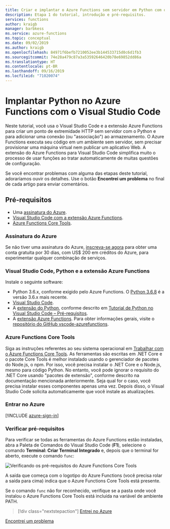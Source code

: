 ```yaml
---
title: Criar e implantar o Azure Functions sem servidor em Python com o Visual Studio Code
description: Etapa 1 do tutorial, introdução e pré-requisitos.
services: functions
author: kraigb
manager: barbkess
ms.service: azure-functions
ms.topic: conceptual
ms.date: 09/02/2019
ms.author: kraigb
ms.openlocfilehash: 84971f6befb7210052ee3b144533715d0c6d1fb3
ms.sourcegitcommit: 74e28a479c87a3a53592646420b78e69852dd86a
ms.translationtype: HT
ms.contentlocale: pt-BR
ms.lasthandoff: 09/16/2019
ms.locfileid: "71020074"
---
```

# <a name="deploy-python-to-azure-functions-with-visual-studio-code"></a>Implantar Python no Azure Functions com o Visual Studio Code

Neste tutorial, você usa o Visual Studio Code e a extensão Azure Functions para criar um ponto de extremidade HTTP sem servidor com o Python e para adicionar uma conexão (ou "associação") ao armazenamento. O Azure Functions executa seu código em um ambiente sem servidor, sem precisar provisionar uma máquina virtual nem publicar um aplicativo Web. A extensão do Azure Functions para Visual Studio Code simplifica muito o processo de usar funções ao tratar automaticamente de muitas questões de configuração.

Se você encontrar problemas com alguma das etapas deste tutorial, adoraríamos ouvir os detalhes. Use o botão **Encontrei um problema** no final de cada artigo para enviar comentários.

## <a name="prerequisites"></a>Pré-requisitos

- Uma [assinatura do Azure](#azure-subscription).
- [Visual Studio Code com a extensão Azure Functions](#visual-studio-code-python-and-the-azure-functions-extension).
- [Azure Functions Core Tools](#azure-functions-core-tools).

### <a name="azure-subscription"></a>Assinatura do Azure

Se não tiver uma assinatura do Azure, [inscreva-se agora](https://azure.microsoft.com/free/?utm_source=campaign&utm_campaign=vscode-tutorial-functions-extension&mktingSource=vscode-tutorial-functions-extension) para obter uma conta gratuita por 30 dias, com US$ 200 em créditos do Azure, para experimentar qualquer combinação de serviços.

### <a name="visual-studio-code-python-and-the-azure-functions-extension"></a>Visual Studio Code, Python e a extensão Azure Functions

Instale o seguinte software:

- Python 3.6.x, conforme exigido pelo Azure Functions. O [Python 3.6.8](https://www.python.org/downloads/release/python-368/) é a versão 3.6.x mais recente.
- [Visual Studio Code](https://code.visualstudio.com/).
- A [extensão do Python](https://marketplace.visualstudio.com/items?itemName=ms-python.python), conforme descrito em [Tutorial de Python no Visual Studio Code – Pré-requisitos](https://code.visualstudio.com/docs/python/python-tutorial).
- A [extensão Azure Functions](https://marketplace.visualstudio.com/items?itemName=ms-azuretools.vscode-azurefunctions). Para obter informações gerais, visite o [repositório do GitHub vscode-azurefunctions](https://github.com/Microsoft/vscode-azurefunctions).

### <a name="azure-functions-core-tools"></a>Azure Functions Core Tools

Siga as instruções referentes ao seu sistema operacional em [Trabalhar com o Azure Functions Core Tools](/azure/azure-functions/functions-run-local.md#v2). As ferramentas são escritas em .NET Core e o pacote Core Tools é melhor instalado usando o gerenciador de pacotes do Node.js, o npm. Por isso, você precisa instalar o .NET Core e o Node.js, mesmo para código Python. No entanto, você pode ignorar o requisito do .NET Core usando "pacotes de extensão", conforme descrito na documentação mencionada anteriormente. Seja qual for o caso, você precisa instalar esses componentes apenas uma vez. Depois disso, o Visual Studio Code solicita automaticamente que você instale as atualizações.

### <a name="sign-in-to-azure"></a>Entrar no Azure

[!INCLUDE [azure-sign-in](includes/azure-sign-in.md)]

### <a name="verify-prerequisites"></a>Verificar pré-requisitos

Para verificar se todas as ferramentas do Azure Functions estão instaladas, abra a Paleta de Comandos do Visual Studio Code (**F1**), selecione o comando **Terminal: Criar Terminal Integrado** e, depois que o terminal for aberto, execute o comando `func`:

![Verificando os pré-requisitos do Azure Functions Core Tools](media/tutorial-vs-code-serverless-python/check-prereqs.png)

A saída que começa com o logotipo do Azure Functions (você precisa rolar a saída para cima) indica que o Azure Functions Core Tools está presente.

Se o comando `func` não for reconhecido, verifique se a pasta onde você instalou o Azure Functions Core Tools está incluída na variável de ambiente PATH.

> [!div class="nextstepaction"]
> [Entrei no Azure](tutorial-vs-code-serverless-python-02.md)

[Encontrei um problema](https://www.research.net/r/PWZWZ52?tutorial=vscode-functions-python&step=01-verify-prerequisites)

